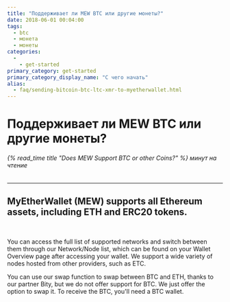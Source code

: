 ```yaml
---
title: "Поддерживает ли MEW BTC или другие монеты?"
date: 2018-06-01 00:04:00
tags:
  - btc
  - монета
  - монеты
categories:
  - 
    - get-started
primary_category: get-started
primary_category_display_name: "С чего начать"
alias:
  - faq/sending-bitcoin-btc-ltc-xmr-to-myetherwallet.html
---
```


# **Поддерживает ли MEW BTC или другие монеты?**

###### {% read_time title "Does MEW Support BTC or other Coins?" %} минут на чтение

* * *

## MyEtherWallet (MEW) supports all Ethereum assets, including ETH and ERC20 tokens.

<br>

You can access the full list of supported networks and switch between them through our Network/Node list, which can be found on your Wallet Overview page after accessing your wallet. We support a wide variety of nodes hosted from other providers, such as ETC.

You can use our swap function to swap between BTC and ETH, thanks to our partner Bity, but we do not offer support for BTC. We just offer the option to swap it. To receive the BTC, you'll need a BTC wallet. 
